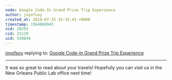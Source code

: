 ```yaml
---
node: Google Code-In Grand Prize Trip Experience
author: joyofsoy
created_at: 2019-07-25 15:35:43 +0000
timestamp: 1564068943
nid: 20293
cid: 25120
uid: 540844
---
```




[joyofsoy](../profile/joyofsoy) replying to: [Google Code-In Grand Prize Trip Experience](../notes/gauravano/07-24-2019/google-code-in-grand-prize-trip-experience)

----
It was so great to read about your travels! Hopefully you can visit us in the New Orleans Public Lab office next time!